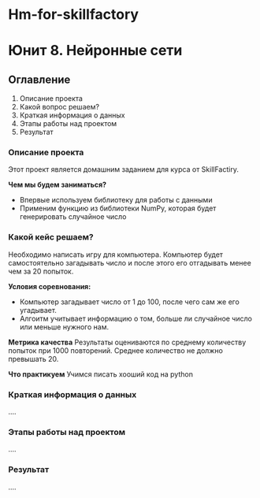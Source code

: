 # Hm-for-skillfactory
# Юнит 8. Нейронные сети

## Оглавление

1. Описание проекта
2. Какой вопрос решаем?
3. Краткая информация о данных
4. Этапы работы над проектом
5. Результат

### Описание проекта
 
Этот проект является домашним заданием для курса от SkillFactiry.

**Чем мы будем заниматься?**
* Впервые используем библиотеку для работы с данными
* Применим функцию из библиотеки NumPy, которая будет генерировать случайное число 

### Какой кейс решаем?
Необходимо написать игру для компьютера. Компьютер будет самостоятельно загадывать число и после этого его отгадывать менее чем за 20 попыток.

**Условия соревнования:**
- Компьютер загадывает число от 1 до 100, после чего сам же его угадывает.
- Алгоитм учитывает информацию о том, больше ли случайное число или меньше нужного нам.

**Метрика качества**
Результаты оцениваются по среднему количеству попыток при 1000 повторений. Среднее количество не должно превышать 20.

**Что практикуем**
Учимся писать хооший код на python


### Краткая информация о данных
....

### Этапы работы над проектом
....

### Результат
....